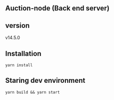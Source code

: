 ## Auction-node (Back end server)

## version
v14.5.0

## Installation
```
yarn install
```

## Staring dev environment
```
yarn build && yarn start
```